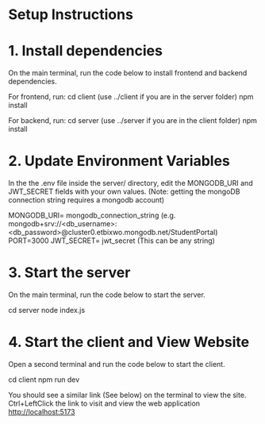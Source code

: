 # Setup Instructions

# 1. Install dependencies

On the main terminal, run the code below to install frontend and backend dependencies.

For frontend, run:  cd client       (use ../client if you are in the server folder)
                    npm install


For backend, run:   cd server       (use ../server if you are in the client folder)
                    npm install


# 2. Update Environment Variables

In the the .env file inside the server/ directory, edit the MONGODB_URI and JWT_SECRET fields with your own values. (Note: getting the mongoDB connection string requires a mongodb account)


MONGODB_URI= mongodb_connection_string              (e.g. mongodb+srv://<db_username>:<db_password>@cluster0.etbixwo.mongodb.net/StudentPortal)
PORT=3000
JWT_SECRET= jwt_secret (This can be any string)


# 3. Start the server

On the main terminal, run the code below to start the server.

cd server
node index.js


# 4. Start the client and View Website

Open a second terminal and run the code below to start the client.

cd client
npm run dev

You should see a similar link (See below) on the terminal to view the site. Ctrl+LeftClick the link to visit and view the web application
[http://localhost:5173](http://localhost:5173)